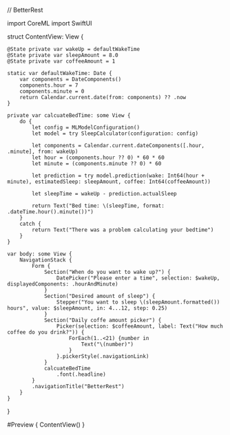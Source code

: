 //  BetterRest

import CoreML
import SwiftUI

struct ContentView: View {
    
    @State private var wakeUp = defaultWakeTime
    @State private var sleepAmount = 8.0
    @State private var coffeeAmount = 1
    
    static var defaultWakeTime: Date {
        var components = DateComponents()
        components.hour = 7
        components.minute = 0
        return Calendar.current.date(from: components) ?? .now
    }
    
    private var calcuateBedTime: some View {
        do {
            let config = MLModelConfiguration()
            let model = try SleepCalculator(configuration: config)
            
            let components = Calendar.current.dateComponents([.hour, .minute], from: wakeUp)
            let hour = (components.hour ?? 0) * 60 * 60
            let minute = (components.minute ?? 0) * 60
            
            let prediction = try model.prediction(wake: Int64(hour + minute), estimatedSleep: sleepAmount, coffee: Int64(coffeeAmount))
            
            let sleepTime = wakeUp - prediction.actualSleep
            
            return Text("Bed time: \(sleepTime, format: .dateTime.hour().minute())")
        }
        catch {
            return Text("There was a problem calculating your bedtime")
        }
    }
    
    var body: some View {
        NavigationStack {
            Form {
                Section("When do you want to wake up?") {
                    DatePicker("Please enter a time", selection: $wakeUp, displayedComponents: .hourAndMinute)
                }
                Section("Desired amount of sleep") {
                    Stepper("You want to sleep \(sleepAmount.formatted()) hours", value: $sleepAmount, in: 4...12, step: 0.25)
                }
                Section("Daily coffe amount picker") {
                    Picker(selection: $coffeeAmount, label: Text("How much coffee do you drink?")) {
                        ForEach(1..<21) {number in
                            Text("\(number)")
                        }
                    }.pickerStyle(.navigationLink)
                }
                calcuateBedTime
                    .font(.headline)
            }
            .navigationTitle("BetterRest")
        }
    }
    
}

#Preview {
    ContentView()
}
